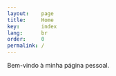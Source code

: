 ```yaml
---
layout:    page
title:     Home
key:       index
lang:      br
order:     0
permalink: /
---
```

Bem-vindo à minha página pessoal.
